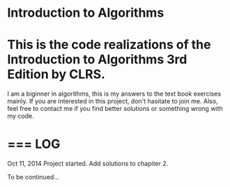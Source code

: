 Introduction to Algorithms
====

This is the code realizations of the Introduction to Algorithms 3rd Edition by CLRS.
===

I am a biginner in algorithms, this is my answers to the text book exercises mainly.
If you are interested in this project, don't hasitate to join me.
Also, feel free to contact me if you find better solutions or something wrong with my code.

===
LOG
===
Oct 11, 2014
        Project started.
        Add solutions to chapiter 2.
        
To be continued...



